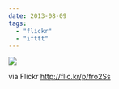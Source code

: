 ```yaml
---
date: 2013-08-09
tags: 
  - "flickr"
  - "ifttt"
---
```


![](http://farm4.staticflickr.com/3712/9476205906_041b2774df_b.jpg)  

  
  
via Flickr http://flic.kr/p/fro2Ss
